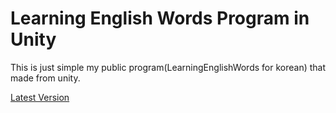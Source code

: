 # Learning English Words Program in Unity
This is just simple my public program(LearningEnglishWords for korean) that made from unity.


[Latest Version](https://github.com/seje06/EnglishWord-program-in-unity-/releases/tag/apk)
